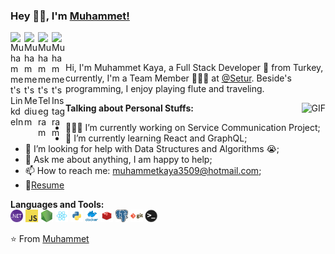 ### Hey 👋🏽, I'm [Muhammet!](https://muhammetkaya.tech) 

<a href="https://www.linkedin.com/in/kayamuhammet/">
  <img align="left" alt="Muhammet's LinkdeIn" width="22px" src="https://cdn.jsdelivr.net/npm/simple-icons@v3/icons/linkedin.svg" />
</a>
<a href="https://medium.com/@kayamuhammet/">
  <img align="left" alt="Muhammet's Medium" width="22px" src="https://cdn.jsdelivr.net/npm/simple-icons@v3/icons/medium.svg" />
</a>
<a href="https://t.me/kayamuhammet">
  <img align="left" alt="Muhammet's Telegram" width="22px" src="https://cdn.jsdelivr.net/npm/simple-icons@v3/icons/telegram.svg" />
</a>
<a href="https://www.instagram.com/kaya.muhammet1/">
  <img align="left" alt="Muhammet's Instagram" width="22px" src="https://cdn.jsdelivr.net/npm/simple-icons@v3/icons/instagram.svg" />
</a>
<!-- <a href="https://www.codechef.com/users/muhammetkaya">
  <img align="left" alt="Muhammet's Codechef" width="22px" src="https://cdn.jsdelivr.net/npm/simple-icons@v3/icons/codechef.svg" />
</a> -->

<br />
<br />

Hi, I'm Muhammet Kaya, a Full Stack Developer 🚀 from Turkey, currently, I'm a Team Member 🙍🏽‍♂️ at [@Setur](https://setur.com.tr). Beside's programming, I enjoy playing flute and traveling.

  <img align="right" alt="GIF" src="https://media.giphy.com/media/836HiJc7pgzy8iNXCn/giphy.gif" />
  
**Talking about Personal Stuffs:**

- 👨🏽‍💻 I’m currently working on Service Communication Project;
- 🌱 I’m currently learning React and GraphQL; 
- 🤔 I’m looking for help with Data Structures and Algorithms 😭;
- 💬 Ask me about anything, I am happy to help;
- 📫 How to reach me: muhammetkaya3509@hotmail.com;
- 📝[Resume](https://drive.google.com/file/d/1Q54SLQ9dKH6ejsZOX-g5HiQSdhg3It8r/view?usp=sharing)

**Languages and Tools:**  
<code><img height="20" src="https://raw.githubusercontent.com/github/explore/80688e429a7d4ef2fca1e82350fe8e3517d3494d/topics/dotnet/dotnet.png"></code>
<code><img height="20" src="https://raw.githubusercontent.com/github/explore/80688e429a7d4ef2fca1e82350fe8e3517d3494d/topics/javascript/javascript.png"></code>
<code><img height="20" src="https://raw.githubusercontent.com/github/explore/80688e429a7d4ef2fca1e82350fe8e3517d3494d/topics/nodejs/nodejs.png"></code>
<code><img height="20" src="https://raw.githubusercontent.com/github/explore/80688e429a7d4ef2fca1e82350fe8e3517d3494d/topics/react/react.png"></code>
<code><img height="20" src="https://raw.githubusercontent.com/github/explore/80688e429a7d4ef2fca1e82350fe8e3517d3494d/topics/python/python.png"></code>
<code><img height="20" src="https://raw.githubusercontent.com/github/explore/80688e429a7d4ef2fca1e82350fe8e3517d3494d/topics/docker/docker.png"></code>
<code><img height="20" src="https://raw.githubusercontent.com/github/explore/80688e429a7d4ef2fca1e82350fe8e3517d3494d/topics/redis/redis.png"></code>
<code><img height="20" src="https://raw.githubusercontent.com/github/explore/80688e429a7d4ef2fca1e82350fe8e3517d3494d/topics/postgresql/postgresql.png"></code>
<code><img height="20" src="https://raw.githubusercontent.com/github/explore/80688e429a7d4ef2fca1e82350fe8e3517d3494d/topics/git/git.png"></code>
<code><img height="20" src="https://raw.githubusercontent.com/github/explore/80688e429a7d4ef2fca1e82350fe8e3517d3494d/topics/terminal/terminal.png"></code>

<!-- ![Muhammet's github stats](https://github-readme-stats.vercel.app/api?username=muhammetkaya&show_icons=true&hide_border=true) -->

⭐️ From [Muhammet](https://github.com/muhammetkaya)
